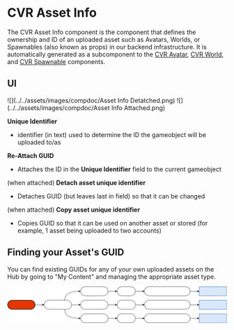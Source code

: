 # CVR Asset Info

The CVR Asset Info component is the component that defines the ownership and ID of an uploaded asset such as Avatars, Worlds, or Spawnables (also known as props) in our backend infrastructure. It is automatically generated as a subcomponent to the [CVR Avatar](Avatar.md), [CVR World](World.md), and [CVR Spawnable](Spawnable.md) components. 

## UI

![](../../assets/images/compdoc/Asset Info Detatched.png)
![](../../assets/images/compdoc/Asset Info Attached.png)

__Unique Identifier__

- identifier (in text) used to determine the ID the gameobject will be uploaded to/as

__Re-Attach GUID__

- Attaches the ID in the __Unique Identifier__ field to the current gameobject

(when attached) __Detach asset unique identifier__

- Detaches GUID (but leaves last in field) so that it can be changed

(when attached) __Copy asset unique identifier__

- Copies GUID so that it can be used on another asset or stored (for example, 1 asset being uploaded to two accounts)

## Finding your Asset's GUID

You can find existing GUIDs for any of your own uploaded assets on the Hub by going to "My Content" and managing the appropriate asset type.

![](../../assets/images/asset-info.svg)